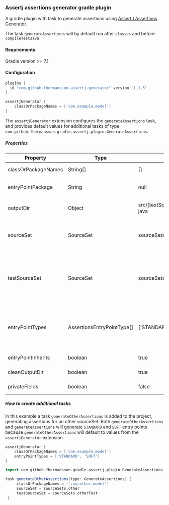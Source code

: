 ### Assertj assertions generator gradle plugin

A gradle plugin with task to generate assertions using [AssertJ Assertions Generator](http://joel-costigliola.github.io/assertj/assertj-assertions-generator.html).

The task `generateAssertions` will by default run after `classes` and before `compileTestJava`

#### Requirements
Gradle version >= 7.1
#### Configuration
```groovy
plugins {
  id "com.github.fhermansson.assertj-generator" version "1.1.5"
}

assertjGenerator {
    classOrPackageNames = ['com.example.model']
}
```

The `assertjGenerator` extension configures the `generateAssertions` task, and provides default values for additional 
tasks of 
type `com.github.fhermansson.gradle.assertj.plugin.GenerateAssertions`.

##### Properties

| Property | Type | Default | Description |
| -------- | ---- | ------- | ------------|
|classOrPackageNames|String[]|[]|Class or package names you want to generate assertions for|
|entryPointPackage|String|null|Destination package for entry point classes. The generator will choose if null|
|outputDir|Object|src/[testSourceSet.name]/generated-java|Where to put the generated classes. Will be resolved with project.file(outputDir)|
|sourceSet|SourceSet|sourceSets.main|The sourceSet containing classes that assertions should be generated for. This task will depend on the `classes` task for this sourceSet.|
|testSourceSet|SourceSet|sourceSets.test|The target sourceSet for assertions. `outputDir` will be added to the srcDirs of this sourceSet, and the `compileJava`, `compileKotlin` and `compileGroove` tasks for the sourceSet will depend on this task.|
|entryPointTypes|AssertionsEntryPointType[]|['STANDARD']|Types of entry point classes to generate. Possible values: 'STANDARD', 'SOFT', 'BDD', 'JUNIT_SOFT', 'BDD_SOFT', 'JUNIT_BDD_SOFT', 'AUTO_CLOSEABLE_SOFT', 'AUTO_CLOSEABLE_BDD_SOFT'|
|entryPointInherits|boolean|true|Entry point classes [inherit](http://joel-costigliola.github.io/assertj/assertj-core-custom-assertions.html#single-assertion-entry-point) from core Assertj classes|
|cleanOutputDir|boolean|true|Remove all files in `outputDir` before generating assertions.|
|privateFields|boolean|false|Generate assertions for not public properties and fields|


##### How to create additional tasks
In this example a task `generateOtherAssertions` is added to the project, generating assertions for an other sourceSet.
Both `generateOtherAssertions` and `generateAssertions` will generate `STANDARD` and `SOFT` entry points because 
`generateOtherAssertions` will default to values from the `assertjGenerator` extension.

```groovy
assertjGenerator {
    classOrPackageNames = ['com.example.model']
    entryPointTypes = ['STANDARD', 'SOFT']
}

import com.github.fhermansson.gradle.assertj.plugin.GenerateAssertions

task generateOtherAssertions(type: GenerateAssertions) {
     classOrPackageNames = ['com.other.model']
     sourceSet = sourceSets.other
     testSourceSet = sourceSets.otherTest
 }
```


